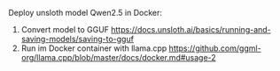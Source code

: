 Deploy unsloth model Qwen2.5 in Docker:
  1. Convert model to GGUF https://docs.unsloth.ai/basics/running-and-saving-models/saving-to-gguf
  2. Run im Docker container with llama.cpp https://github.com/ggml-org/llama.cpp/blob/master/docs/docker.md#usage-2
